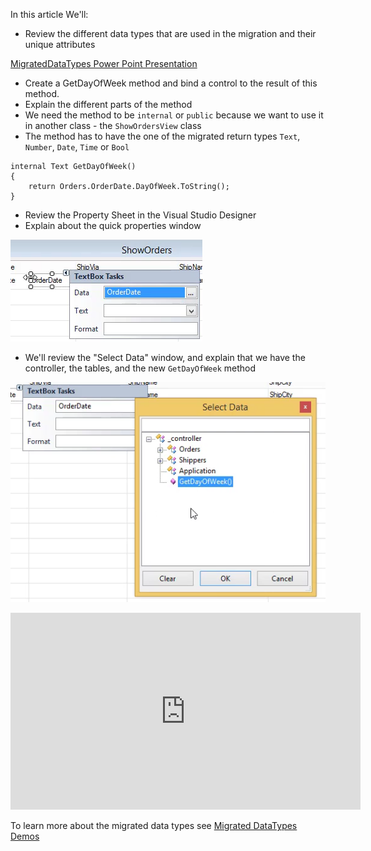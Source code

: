 ﻿In this article We'll:
* Review the different data types that are used in the migration and their unique attributes

[MigratedDataTypes Power Point Presentation](MigratedDataTypes.pptx)

* Create a GetDayOfWeek method and bind a control to the result of this method.
* Explain the different parts of the method
* We need the method to be `internal` or `public` because we want to use it in another class - the `ShowOrdersView` class
* The method has to have the one of the migrated return types `Text`, `Number`, `Date`, `Time` or `Bool`
```csdiff
internal Text GetDayOfWeek()
{
    return Orders.OrderDate.DayOfWeek.ToString();
}
```

* Review the Property Sheet in the Visual Studio Designer
* Explain about the quick properties window

![2017 02 24 08H32 34](2017-02-24_08h32_34.png)
* We'll review the "Select Data" window, and explain that we have the controller, the tables, and the new `GetDayOfWeek` method

![2017 02 24 08H35 18](2017-02-24_08h35_18.png)


<iframe width="560" height="315" src="https://www.youtube.com/embed/sVi8uQlCBNE?list=PL1DEQjXG2xnKm-XBP3t3KCFZzWMVogMlj" frameborder="0" allowfullscreen></iframe>

To learn more about the migrated data types see [Migrated DataTypes Demos](migrated-datatypes-demos.html)